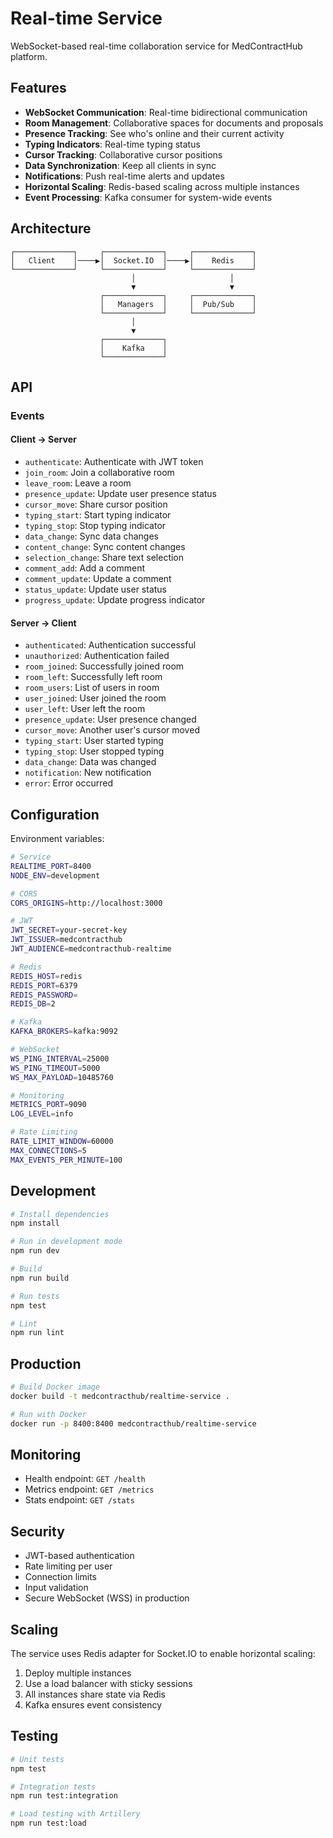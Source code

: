 # Real-time Service

WebSocket-based real-time collaboration service for MedContractHub platform.

## Features

- **WebSocket Communication**: Real-time bidirectional communication
- **Room Management**: Collaborative spaces for documents and proposals
- **Presence Tracking**: See who's online and their current activity
- **Typing Indicators**: Real-time typing status
- **Cursor Tracking**: Collaborative cursor positions
- **Data Synchronization**: Keep all clients in sync
- **Notifications**: Push real-time alerts and updates
- **Horizontal Scaling**: Redis-based scaling across multiple instances
- **Event Processing**: Kafka consumer for system-wide events

## Architecture

```
┌─────────────┐     ┌─────────────┐     ┌─────────────┐
│   Client    │────▶│  Socket.IO  │────▶│    Redis    │
└─────────────┘     └─────────────┘     └─────────────┘
                           │                     │
                           ▼                     ▼
                    ┌─────────────┐     ┌─────────────┐
                    │   Managers  │     │  Pub/Sub    │
                    └─────────────┘     └─────────────┘
                           │
                           ▼
                    ┌─────────────┐
                    │    Kafka    │
                    └─────────────┘
```

## API

### Events

#### Client → Server

- `authenticate`: Authenticate with JWT token
- `join_room`: Join a collaborative room
- `leave_room`: Leave a room
- `presence_update`: Update user presence status
- `cursor_move`: Share cursor position
- `typing_start`: Start typing indicator
- `typing_stop`: Stop typing indicator
- `data_change`: Sync data changes
- `content_change`: Sync content changes
- `selection_change`: Share text selection
- `comment_add`: Add a comment
- `comment_update`: Update a comment
- `status_update`: Update user status
- `progress_update`: Update progress indicator

#### Server → Client

- `authenticated`: Authentication successful
- `unauthorized`: Authentication failed
- `room_joined`: Successfully joined room
- `room_left`: Successfully left room
- `room_users`: List of users in room
- `user_joined`: User joined the room
- `user_left`: User left the room
- `presence_update`: User presence changed
- `cursor_move`: Another user's cursor moved
- `typing_start`: User started typing
- `typing_stop`: User stopped typing
- `data_change`: Data was changed
- `notification`: New notification
- `error`: Error occurred

## Configuration

Environment variables:

```bash
# Service
REALTIME_PORT=8400
NODE_ENV=development

# CORS
CORS_ORIGINS=http://localhost:3000

# JWT
JWT_SECRET=your-secret-key
JWT_ISSUER=medcontracthub
JWT_AUDIENCE=medcontracthub-realtime

# Redis
REDIS_HOST=redis
REDIS_PORT=6379
REDIS_PASSWORD=
REDIS_DB=2

# Kafka
KAFKA_BROKERS=kafka:9092

# WebSocket
WS_PING_INTERVAL=25000
WS_PING_TIMEOUT=5000
WS_MAX_PAYLOAD=10485760

# Monitoring
METRICS_PORT=9090
LOG_LEVEL=info

# Rate Limiting
RATE_LIMIT_WINDOW=60000
MAX_CONNECTIONS=5
MAX_EVENTS_PER_MINUTE=100
```

## Development

```bash
# Install dependencies
npm install

# Run in development mode
npm run dev

# Build
npm run build

# Run tests
npm test

# Lint
npm run lint
```

## Production

```bash
# Build Docker image
docker build -t medcontracthub/realtime-service .

# Run with Docker
docker run -p 8400:8400 medcontracthub/realtime-service
```

## Monitoring

- Health endpoint: `GET /health`
- Metrics endpoint: `GET /metrics`
- Stats endpoint: `GET /stats`

## Security

- JWT-based authentication
- Rate limiting per user
- Connection limits
- Input validation
- Secure WebSocket (WSS) in production

## Scaling

The service uses Redis adapter for Socket.IO to enable horizontal scaling:

1. Deploy multiple instances
2. Use a load balancer with sticky sessions
3. All instances share state via Redis
4. Kafka ensures event consistency

## Testing

```bash
# Unit tests
npm test

# Integration tests
npm run test:integration

# Load testing with Artillery
npm run test:load
```